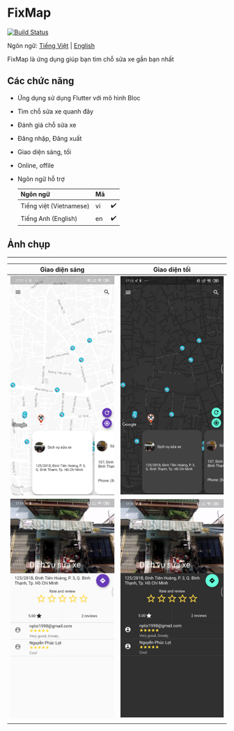 # FixMap
[![Build Status](https://travis-ci.org/nploi/fix_map.svg?branch=master)](https://travis-ci.org/nploi/fix_map)

Ngôn ngữ: [Tiếng Việt](https://github.com/nploi/fix_map/blob/master/README.md) |  [English](https://github.com/nploi/fix_map/blob/master/README-en.md) 

FixMap là ứng dụng giúp bạn tìm chỗ sửa xe gần bạn nhất

## Các chức năng
- Ứng dụng sử dụng Flutter với mô hình Bloc
- Tìm chỗ  sửa xe quanh đây
- Đánh giá chỗ sửa xe
- Đăng nhập, Đăng xuất
- Giao diện sáng, tối
- Online, offile
- Ngôn ngữ hỗ trợ

    |Ngôn ngữ|Mã||
    |---|---|---|
    |Tiếng việt (Vietnamese)|vi| :heavy_check_mark:|
    |Tiếng Anh (English)|en|:heavy_check_mark:  |

## Ảnh chụp
------
| Giao diện sáng  |  Giao diện tối |
|---|---|
| ![image1](images/1.png)  | ![image1dark](images/1_dark.png)  |
| ![image2](images/2.png)  | ![image1dark](images/2_dark.png)  |
|   |   |

